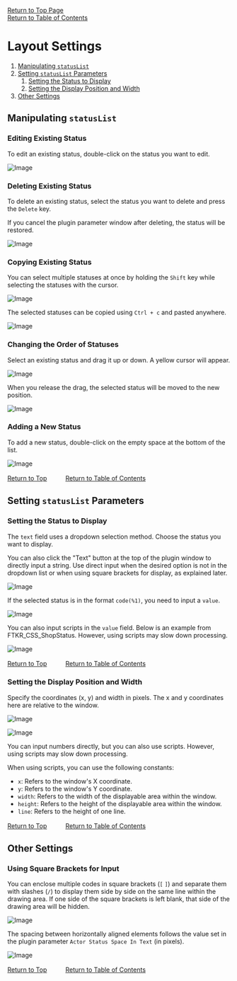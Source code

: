 [Return to Top Page](README.md)  
[Return to Table of Contents](FTKR_CustomSimpleActorStatus.ja.md#table-of-contents)

# Layout Settings

1. [Manipulating `statusList`](#manipulating-statuslist)
2. [Setting `statusList` Parameters](#setting-statuslist-parameters)
    1. [Setting the Status to Display](#setting-the-status-to-display)
    2. [Setting the Display Position and Width](#setting-the-display-position-and-width)
3. [Other Settings](#other-settings)

## Manipulating `statusList`

### Editing Existing Status

To edit an existing status, double-click on the status you want to edit.

![Image](image/FTKR_CustomSimpleActorStatus/n01_statusList.png)

### Deleting Existing Status

To delete an existing status, select the status you want to delete and press the `Delete` key.

If you cancel the plugin parameter window after deleting, the status will be restored.

![Image](image/FTKR_CustomSimpleActorStatus/n02_delete.png)

### Copying Existing Status

You can select multiple statuses at once by holding the `Shift` key while selecting the statuses with the cursor.

![Image](image/FTKR_CustomSimpleActorStatus/n02_copy.png)

The selected statuses can be copied using `Ctrl + c` and pasted anywhere.

![Image](image/FTKR_CustomSimpleActorStatus/n02_copy2.png)

### Changing the Order of Statuses

Select an existing status and drag it up or down. A yellow cursor will appear.

![Image](image/FTKR_CustomSimpleActorStatus/n02_exchange.png)

When you release the drag, the selected status will be moved to the new position.

![Image](image/FTKR_CustomSimpleActorStatus/n02_exchange2.png)

### Adding a New Status

To add a new status, double-click on the empty space at the bottom of the list.

![Image](image/FTKR_CustomSimpleActorStatus/n02_addParam.png)

[Return to Top](#layout-settings)　　　[Return to Table of Contents](FTKR_CustomSimpleActorStatus.ja.md#table-of-contents)

## Setting `statusList` Parameters

### Setting the Status to Display

The `text` field uses a dropdown selection method. Choose the status you want to display.

You can also click the "Text" button at the top of the plugin window to directly input a string. Use direct input when the desired option is not in the dropdown list or when using square brackets for display, as explained later.

![Image](image/FTKR_CustomSimpleActorStatus/n02_paramtext.png)

If the selected status is in the format `code(%1)`, you need to input a `value`.

![Image](image/FTKR_CustomSimpleActorStatus/n02_paramvalue.png)

You can also input scripts in the `value` field. Below is an example from FTKR_CSS_ShopStatus. However, using scripts may slow down processing.

![Image](image/FTKR_CustomSimpleActorStatus/n02_paramvalue_sprict.png)

[Return to Top](#layout-settings)　　　[Return to Table of Contents](FTKR_CustomSimpleActorStatus.ja.md#table-of-contents)

### Setting the Display Position and Width

Specify the coordinates (x, y) and width in pixels. The x and y coordinates here are relative to the window.

![Image](image/FTKR_CustomSimpleActorStatus/n02_paramx.png)

![Image](image/FTKR_CustomSimpleActorStatus/n02_paramwidth.png)

You can input numbers directly, but you can also use scripts. However, using scripts may slow down processing.

When using scripts, you can use the following constants:
* `x`: Refers to the window's X coordinate.
* `y`: Refers to the window's Y coordinate.
* `width`: Refers to the width of the displayable area within the window.
* `height`: Refers to the height of the displayable area within the window.
* `line`: Refers to the height of one line.

[Return to Top](#layout-settings)　　　[Return to Table of Contents](FTKR_CustomSimpleActorStatus.ja.md#table-of-contents)

## Other Settings

### Using Square Brackets for Input

You can enclose multiple codes in square brackets (`[` `]`) and separate them with slashes (`/`) to display them side by side on the same line within the drawing area. If one side of the square brackets is left blank, that side of the drawing area will be hidden.

![Image](image/FTKR_CustomSimpleActorStatus/n02_paramtext_k.png)

The spacing between horizontally aligned elements follows the value set in the plugin parameter `Actor Status Space In Text` (in pixels).

![Image](image/FTKR_CustomSimpleActorStatus/n02_004.png)

[Return to Top](#layout-settings)　　　[Return to Table of Contents](FTKR_CustomSimpleActorStatus.ja.md#table-of-contents)
